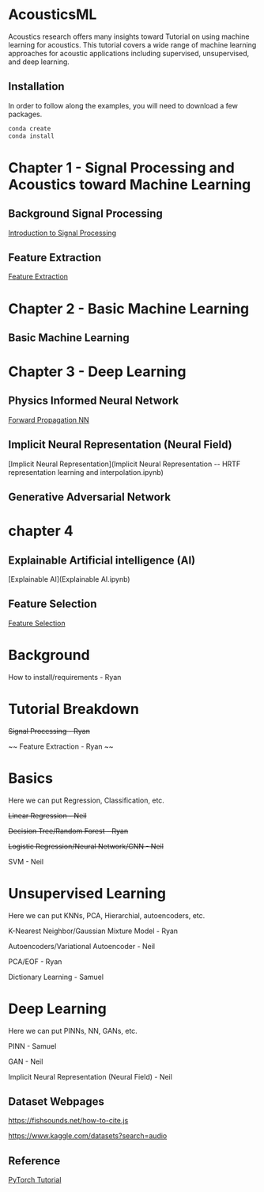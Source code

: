 # AcousticsML
Acoustics research offers many insights toward 
Tutorial on using machine learning for acoustics. This tutorial covers a wide range of machine learning approaches for acoustic applications including supervised, unsupervised, and deep learning. 

## Installation 
In order to follow along the examples, you will need to download a few packages. 

```python
conda create 
conda install
```

# Chapter 1 - Signal Processing and Acoustics toward Machine Learning
## Background Signal Processing
[Introduction to Signal Processing](Introduction_Signal_Processing.ipynb)

## Feature Extraction
[Feature Extraction](FeatureExtraction.ipynb)

# Chapter 2 - Basic Machine Learning
## Basic Machine Learning 

## 

# Chapter 3 - Deep Learning
## Physics Informed Neural Network
[Forward Propagation NN](PINNs_forward.ipynb)

## Implicit Neural Representation (Neural Field)
[Implicit Neural Representation](Implicit Neural Representation -- HRTF representation learning and interpolation.ipynb)

## Generative Adversarial Network

# chapter 4
## Explainable Artificial intelligence (AI)
[Explainable AI](Explainable AI.ipynb)

## Feature Selection
[Feature Selection](FeatureSelection.ipynb)



# Background

How to install/requirements - Ryan

# Tutorial Breakdown

~~Signal Processing - Ryan~~

~~ Feature Extraction - Ryan ~~

# Basics
Here we can put Regression, Classification, etc.

~~Linear Regression - Neil~~

~~Decision Tree/Random Forest - Ryan~~

~~Logistic Regression/Neural Network/CNN - Neil~~

SVM - Neil

# Unsupervised Learning
Here we can put KNNs, PCA, Hierarchial, autoencoders, etc.

K-Nearest Neighbor/Gaussian Mixture Model - Ryan

Autoencoders/Variational Autoencoder - Neil

PCA/EOF - Ryan

Dictionary Learning - Samuel

# Deep Learning
Here we can put PINNs, NN, GANs, etc.

PINN - Samuel

GAN - Neil

Implicit Neural Representation (Neural Field) - Neil

## Dataset Webpages
https://fishsounds.net/how-to-cite.js

https://www.kaggle.com/datasets?search=audio


## Reference
[PyTorch Tutorial](https://github.com/yunjey/pytorch-tutorial/tree/master)

